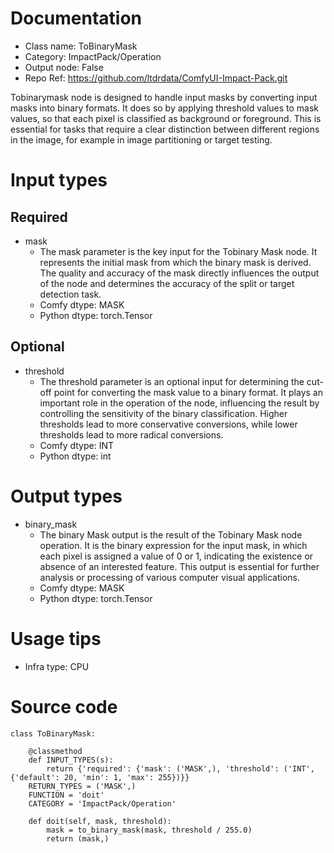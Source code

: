 # Documentation
- Class name: ToBinaryMask
- Category: ImpactPack/Operation
- Output node: False
- Repo Ref: https://github.com/ltdrdata/ComfyUI-Impact-Pack.git

Tobinarymask node is designed to handle input masks by converting input masks into binary formats. It does so by applying threshold values to mask values, so that each pixel is classified as background or foreground. This is essential for tasks that require a clear distinction between different regions in the image, for example in image partitioning or target testing.

# Input types
## Required
- mask
    - The mask parameter is the key input for the Tobinary Mask node. It represents the initial mask from which the binary mask is derived. The quality and accuracy of the mask directly influences the output of the node and determines the accuracy of the split or target detection task.
    - Comfy dtype: MASK
    - Python dtype: torch.Tensor
## Optional
- threshold
    - The threshold parameter is an optional input for determining the cut-off point for converting the mask value to a binary format. It plays an important role in the operation of the node, influencing the result by controlling the sensitivity of the binary classification. Higher thresholds lead to more conservative conversions, while lower thresholds lead to more radical conversions.
    - Comfy dtype: INT
    - Python dtype: int

# Output types
- binary_mask
    - The binary Mask output is the result of the Tobinary Mask node operation. It is the binary expression for the input mask, in which each pixel is assigned a value of 0 or 1, indicating the existence or absence of an interested feature. This output is essential for further analysis or processing of various computer visual applications.
    - Comfy dtype: MASK
    - Python dtype: torch.Tensor

# Usage tips
- Infra type: CPU

# Source code
```
class ToBinaryMask:

    @classmethod
    def INPUT_TYPES(s):
        return {'required': {'mask': ('MASK',), 'threshold': ('INT', {'default': 20, 'min': 1, 'max': 255})}}
    RETURN_TYPES = ('MASK',)
    FUNCTION = 'doit'
    CATEGORY = 'ImpactPack/Operation'

    def doit(self, mask, threshold):
        mask = to_binary_mask(mask, threshold / 255.0)
        return (mask,)
```